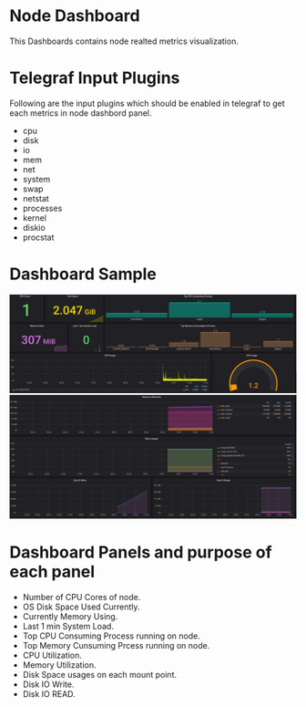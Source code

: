 # Node Dashboard
This Dashboards contains node realted metrics visualization.

# Telegraf Input Plugins
Following are the input plugins which should be enabled in telegraf to get each metrics in node dashbord panel.
- cpu
- disk
- io
- mem
- net
- system
- swap
- netstat
- processes
- kernel
- diskio
- procstat

# Dashboard Sample
![image1](./dashboard_images/image1.png)
![image2](./dashboard_images/image2.png)

# Dashboard Panels and purpose of each panel
- Number of CPU Cores of node.
- OS Disk Space Used Currently.
- Currently Memory Using.
- Last 1 min System Load.
- Top CPU Consuming Process running on node.
- Top Memory Cunsuming Prcess running on node.
- CPU Utilization.
- Memory Utilization.
- Disk Space usages on each mount point.
- Disk IO Write.
- Disk IO READ.